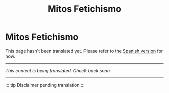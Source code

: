 ﻿---
title: Mitos Fetichismo
---

<!-- TODO: translation missing -->

# Mitos Fetichismo

This page hasn't been translated yet. Please refer to the [Spanish version](/es/mitos-fetichismo) for now.

---

*This content is being translated. Check back soon.*

---

::: tip
Disclaimer pending translation
:::
